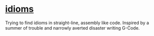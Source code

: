 # [idioms][]

Trying to find idioms in straight-line, assembly like code. Inspired
by a summer of trouble and narrowly averted disaster writing G-Code.

[idioms]: https://github.com/mgree/idioms
